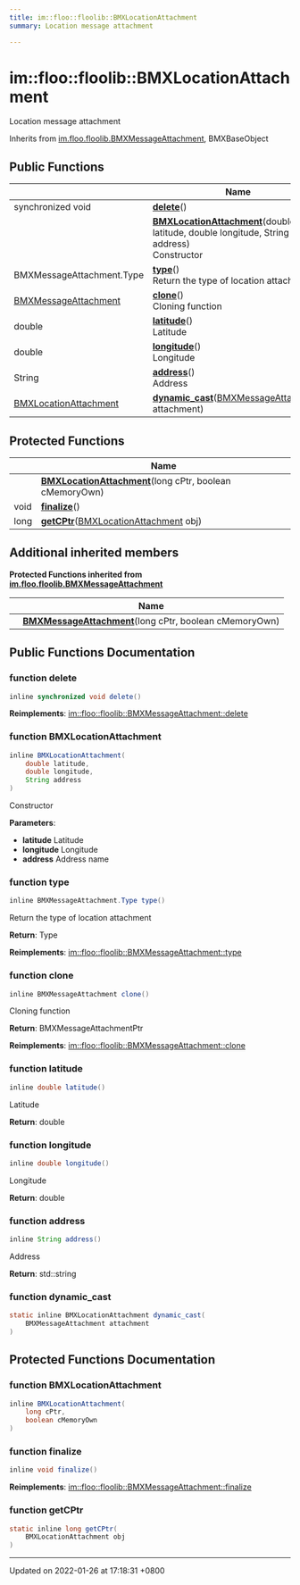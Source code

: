 ```yaml
---
title: im::floo::floolib::BMXLocationAttachment
summary: Location message attachment 

---
```


# im::floo::floolib::BMXLocationAttachment



Location message attachment 

Inherits from [im.floo.floolib.BMXMessageAttachment](classim_1_1floo_1_1floolib_1_1_b_m_x_message_attachment.md), BMXBaseObject

## Public Functions

|                | Name           |
| -------------- | -------------- |
| synchronized void | **[delete](classim_1_1floo_1_1floolib_1_1_b_m_x_location_attachment.md#function-delete)**() |
| | **[BMXLocationAttachment](classim_1_1floo_1_1floolib_1_1_b_m_x_location_attachment.md#function-bmxlocationattachment)**(double latitude, double longitude, String address)<br>Constructor  |
| BMXMessageAttachment.Type | **[type](classim_1_1floo_1_1floolib_1_1_b_m_x_location_attachment.md#function-type)**()<br>Return the type of location attachment  |
| [BMXMessageAttachment](classim_1_1floo_1_1floolib_1_1_b_m_x_message_attachment.md) | **[clone](classim_1_1floo_1_1floolib_1_1_b_m_x_location_attachment.md#function-clone)**()<br>Cloning function  |
| double | **[latitude](classim_1_1floo_1_1floolib_1_1_b_m_x_location_attachment.md#function-latitude)**()<br>Latitude  |
| double | **[longitude](classim_1_1floo_1_1floolib_1_1_b_m_x_location_attachment.md#function-longitude)**()<br>Longitude  |
| String | **[address](classim_1_1floo_1_1floolib_1_1_b_m_x_location_attachment.md#function-address)**()<br>Address  |
| [BMXLocationAttachment](classim_1_1floo_1_1floolib_1_1_b_m_x_location_attachment.md) | **[dynamic_cast](classim_1_1floo_1_1floolib_1_1_b_m_x_location_attachment.md#function-dynamic-cast)**([BMXMessageAttachment](classim_1_1floo_1_1floolib_1_1_b_m_x_message_attachment.md) attachment) |

## Protected Functions

|                | Name           |
| -------------- | -------------- |
| | **[BMXLocationAttachment](classim_1_1floo_1_1floolib_1_1_b_m_x_location_attachment.md#function-bmxlocationattachment)**(long cPtr, boolean cMemoryOwn) |
| void | **[finalize](classim_1_1floo_1_1floolib_1_1_b_m_x_location_attachment.md#function-finalize)**() |
| long | **[getCPtr](classim_1_1floo_1_1floolib_1_1_b_m_x_location_attachment.md#function-getcptr)**([BMXLocationAttachment](classim_1_1floo_1_1floolib_1_1_b_m_x_location_attachment.md) obj) |

## Additional inherited members

**Protected Functions inherited from [im.floo.floolib.BMXMessageAttachment](classim_1_1floo_1_1floolib_1_1_b_m_x_message_attachment.md)**

|                | Name           |
| -------------- | -------------- |
| | **[BMXMessageAttachment](classim_1_1floo_1_1floolib_1_1_b_m_x_message_attachment.md#function-bmxmessageattachment)**(long cPtr, boolean cMemoryOwn) |


## Public Functions Documentation

### function delete

```java
inline synchronized void delete()
```


**Reimplements**: [im::floo::floolib::BMXMessageAttachment::delete](classim_1_1floo_1_1floolib_1_1_b_m_x_message_attachment.md#function-delete)


### function BMXLocationAttachment

```java
inline BMXLocationAttachment(
    double latitude,
    double longitude,
    String address
)
```

Constructor 

**Parameters**: 

  * **latitude** Latitude 
  * **longitude** Longitude 
  * **address** Address name 


### function type

```java
inline BMXMessageAttachment.Type type()
```

Return the type of location attachment 

**Return**: Type 

**Reimplements**: [im::floo::floolib::BMXMessageAttachment::type](classim_1_1floo_1_1floolib_1_1_b_m_x_message_attachment.md#function-type)


### function clone

```java
inline BMXMessageAttachment clone()
```

Cloning function 

**Return**: BMXMessageAttachmentPtr 

**Reimplements**: [im::floo::floolib::BMXMessageAttachment::clone](classim_1_1floo_1_1floolib_1_1_b_m_x_message_attachment.md#function-clone)


### function latitude

```java
inline double latitude()
```

Latitude 

**Return**: double 

### function longitude

```java
inline double longitude()
```

Longitude 

**Return**: double 

### function address

```java
inline String address()
```

Address 

**Return**: std::string 

### function dynamic_cast

```java
static inline BMXLocationAttachment dynamic_cast(
    BMXMessageAttachment attachment
)
```


## Protected Functions Documentation

### function BMXLocationAttachment

```java
inline BMXLocationAttachment(
    long cPtr,
    boolean cMemoryOwn
)
```


### function finalize

```java
inline void finalize()
```


**Reimplements**: [im::floo::floolib::BMXMessageAttachment::finalize](classim_1_1floo_1_1floolib_1_1_b_m_x_message_attachment.md#function-finalize)


### function getCPtr

```java
static inline long getCPtr(
    BMXLocationAttachment obj
)
```


-------------------------------

Updated on 2022-01-26 at 17:18:31 +0800